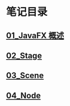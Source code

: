 # 笔记目录

## [01_JavaFX 概述](./readme/01_JavaFX%20概述.md)

## [02_Stage](./readme/02_Stage.md)

## [03_Scene](./readme/03_Scene.md)

## [04_Node](./readme/04_Node.md)
